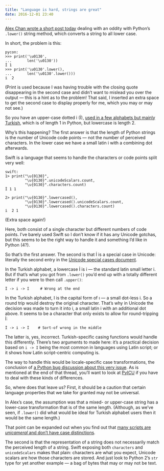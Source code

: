 ```yaml
---
title: "Language is hard, strings are great"
date: 2016-12-01 23:40
---
```


[Alex Chan wrote a short post today][alex] dealing with an oddity with Python’s `.lower()` string method, which converts a string to all lower case.

[alex]: https://alexwlchan.net/2016/12/strings-are-terrible/

In short, the problem is this:

    pycon:
    >>> print('\u0130',
    ...       len('\u0130'))
    İ 1
    >>> print('\u0130'.lower(),
    ...       len('\u0130'.lower()))
    i̇  2


(Print is used because I was having trouble with the closing quote disappearing in the second case and didn’t want to mislead you over the output — this is a hint as to the problem! That said, I inserted an extra space to get the second case to display properly for me, which you may or may not see.)

So you have an upper-case dotted i (İ), [used in a few alphabets but mainly Turkish][wiki], which is of length 1 in Python, but lowercase is length 2.

[wiki]: https://en.wikipedia.org/wiki/Dotted_and_dotless_I

Why’s this happening? The first answer is that the length of Python strings is the number of Unicode code points — not the number of perceived characters. In the lower case we have a small latin i with a combining dot afterwards.

Swift is a language that seems to handle the characters or code points split very well:

    swift:
    1> print("\u{0130}",
             "\u{0130}".unicodeScalars.count,
             "\u{0130}".characters.count)
    İ 1 1

    2> print("\u{0130}".lowercased(),
             "\u{0130}".lowercased().unicodeScalars.count,
             "\u{0130}".lowercased().characters.count)
    i̇  2 1

(Extra space again!)

Here, both consist of a single character but different numbers of code points. I’ve barely used Swift so I don’t know if it has any Unicode gotchas, but this seems to be the right way to handle it and something I’d like in Python (4?).

So that’s the first answer. The second is that İ is a special case in Unicode: literally the second entry in the [Unicode special cases document][specials].

[specials]: http://www.unicode.org/Public/UNIDATA/SpecialCasing.txt

In the Turkish alphabet, a lowercase İ is i — the standard latin small letter i. But if that’s what you got from `.lower()` you’d end up with a totally different letter if you were to then call `.upper()`:

    İ -> i -> I     # Wrong at the end

In the Turkish alphabet, I is the capital form of ı — a small dot-less i. So a round trip would destroy the original character. That’s why in Unicode the decision was made to turn it into i̇, a small latin i with an additional dot above. It seems to be a character that only exists to allow for round-tripping İ:

    İ -> i̇ -> İ    # Sort-of wrong in the middle

The latter is, yes, incorrect. Turkish-specific casing functions would handle this differently. There’s two arguments to made here: it’s a practical decision based on `i -> I` being the most common in languages using Latin script; or it shows how Latin script-centric computing is.

The way to handle this would be locale-specific case transformations, the conclusion of [a Python bug discussion about this very issue][pybug]. As is mentioned at the end of that thread, you’ll want to look at [PyICU][] if you have to deal with these kinds of differences.

[pybug]: http://bugs.python.org/issue17252
[PyICU]: https://github.com/ovalhub/pyicu

So, where does that leave us? First, it should be a caution that certain language properties that we take for granted may not be universal.

In Alex’s case, the assumption was that a mixed- or upper-case string has a lower-case transformation that is of the same length. (Although, as we’ve seen, if `.lower()` did what would be ideal for Turkish alphabet users then it would be the same length.)

That point can be expanded out when you find out that [many scripts are *unicameral* and don’t have case distinctions][unicameral].

[unicameral]: https://en.wikipedia.org/wiki/Letter_case#Bicameral_script

The second is that the representation of a string does not necessarily match the perceived length of a string. Swift exposing both `characters` and `unicodeScalars` makes that plain: characters are what you expect, Unicode scalars are how those characters are stored. And just look to Python 2’s `str` type for yet another example — a bag of bytes that may or may not be text.
